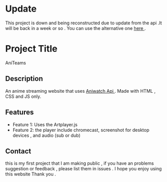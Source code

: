 # Update 
This project is down and being reconstructed  due to update from the api .It will be back in a week or so . You can use the alternative one [here ](https://github.com/anime-kun32/AniTeams-amvstrm). 

# Project Title
AniTeams
## Description

An anime streaming website that uses  [Aniwatch Api ](https://github.com/ghoshRitesh12/aniwatch-api). Made with HTML , CSS and JS only.

## Features

- Feature 1: Uses the Artplayer.js 
- Feature 2: the player include chromecast,  screenshot for desktop devices , and audio (sub or dub)


## Contact
this is my first project that I am making public , if you have an problems suggestion or feedback , please list them in issues . I hope you enjoy using this website 
Thank you .
